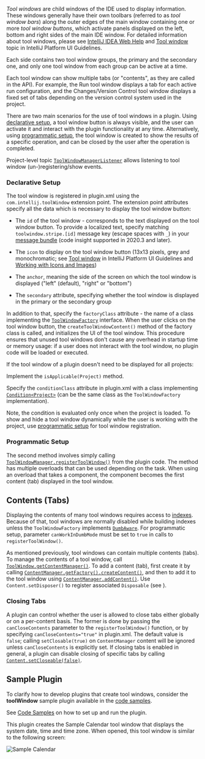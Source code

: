 [//]: # (title: Tool Windows)

<!-- Copyright 2000-2022 JetBrains s.r.o. and other contributors. Use of this source code is governed by the Apache 2.0 license that can be found in the LICENSE file. -->

_Tool windows_ are child windows of the IDE used to display information.
These windows generally have their own toolbars (referred to as _tool window bars_) along the outer edges of the main window containing one or more _tool window buttons_, which activate panels displayed on the left, bottom and right sides of the main IDE window.
For detailed information about tool windows, please see [IntelliJ IDEA Web Help](https://www.jetbrains.com/idea/help/tool-windows.html) and [Tool window](https://jetbrains.design/intellij/components/tool_window/) topic in IntelliJ Platform UI Guidelines.

Each side contains two tool window groups, the primary and the secondary one, and only one tool window from each group can be active at a time.

Each tool window can show multiple tabs (or "contents", as they are called in the API).
For example, the Run tool window displays a tab for each active run configuration, and the Changes/Version Control tool window displays a fixed set of tabs depending on the version control system used in the project.

There are two main scenarios for the use of tool windows in a plugin.
Using [declarative setup](#declarative-setup), a tool window button is always visible, and the user can activate it and interact with the plugin functionality at any time.
Alternatively, using [programmatic setup](#programmatic-setup), the tool window is created to show the results of a specific operation, and can be closed by the user after the operation is completed.

Project-level topic [`ToolWindowManagerListener`](upsource:///platform/platform-impl/src/com/intellij/openapi/wm/ex/ToolWindowManagerListener.java) allows listening to tool window (un-)registering/show events.

### Declarative Setup

The tool window is registered in <path>plugin.xml</path> using the `com.intellij.toolWindow` extension point.
The extension point attributes specify all the data which is necessary to display the tool window button:

*  The `id` of the tool window - corresponds to the text displayed on the tool window button.
To provide a localized text, specify matching `toolwindow.stripe.[id]` message key (escape spaces with `_`) in your [message bundle](localization_guide.md) (code insight supported in 2020.3 and later).

*  The `icon` to display on the tool window button (13x13 pixels, grey and monochromatic; see [Tool window](https://jetbrains.design/intellij/components/tool_window/#07) in IntelliJ Platform UI Guidelines and [Working with Icons and Images](work_with_icons_and_images.md))

*  The `anchor`, meaning the side of the screen on which the tool window is displayed ("left" (default), "right" or "bottom")

*  The `secondary` attribute, specifying whether the tool window is displayed in the primary or the secondary group

In addition to that, specify the `factoryClass` attribute - the name of a class implementing the [`ToolWindowFactory`](upsource:///platform/platform-api/src/com/intellij/openapi/wm/ToolWindowFactory.java) interface.
When the user clicks on the tool window button, the `createToolWindowContent()` method of the factory class is called, and initializes the UI of the tool window.
This procedure ensures that unused tool windows don't cause any overhead in startup time or memory usage: if a user does not interact with the tool window, no plugin code will be loaded or executed.

If the tool window of a plugin doesn't need to be displayed for all projects:

<tabs>

<tab title="2021.1 and later">

Implement the `isApplicable(Project)` method.

</tab>

<tab title="2019.3 and earlier">

Specify the `conditionClass` attribute in <path>plugin.xml</path> with a class implementing [`Condition<Project>`](upsource:///platform/util-rt/src/com/intellij/openapi/util/Condition.java) (can be the same class as the `ToolWindowFactory` implementation).

</tab>

</tabs>

Note, the condition is evaluated only once when the project is loaded.
To show and hide a tool window dynamically while the user is working with the project, use [programmatic setup](#programmatic-setup) for tool window registration.

### Programmatic Setup

The second method involves simply calling [`ToolWindowManager.registerToolWindow()`](upsource:///platform/platform-api/src/com/intellij/openapi/wm/ToolWindowManager.kt) from the plugin code.
The method has multiple overloads that can be used depending on the task.
When using an overload that takes a component, the component becomes the first content (tab) displayed in the tool window.

## Contents (Tabs)

Displaying the contents of many tool windows requires access to [indexes](indexing_and_psi_stubs.md).
Because of that, tool windows are normally disabled while building indexes unless the `ToolWindowFactory` implements [`DumbAware`](upsource:///platform/core-api/src/com/intellij/openapi/project/DumbAware.java).
For programmatic setup, parameter `canWorkInDumbMode` must be set to `true` in calls to `registerToolWindow()`.

As mentioned previously, tool windows can contain multiple contents (tabs).
To manage the contents of a tool window, call [`ToolWindow.getContentManager()`](upsource:///platform/ide-core/src/com/intellij/openapi/wm/ToolWindow.java).
To add a content (tab), first create it by calling [`ContentManager.getFactory().createContent()`](upsource:///platform/ide-core/src/com/intellij/ui/content/ContentManager.java), and then to add it to the tool window using [`ContentManager.addContent()`](upsource:///platform/ide-core/src/com/intellij/ui/content/ContentManager.java).
Use `Content.setDisposer()` to register associated `Disposable` (see [](disposers.md)).

### Closing Tabs

A plugin can control whether the user is allowed to close tabs either globally or on a per-content basis.
The former is done by passing the `canCloseContents` parameter to the `registerToolWindow()` function, or by specifying `canCloseContents="true"` in <path>plugin.xml</path>.
The default value is `false`; calling `setClosable(true)` on `ContentManager` content will be ignored unless `canCloseContents` is explicitly set.
If closing tabs is enabled in general, a plugin can disable closing of specific tabs by calling [`Content.setCloseable(false)`](upsource:///platform/ide-core/src/com/intellij/ui/content/Content.java).

## Sample Plugin

To clarify how to develop plugins that create tool windows, consider the **toolWindow** sample plugin available in the [code samples](https://github.com/JetBrains/intellij-sdk-code-samples/tree/main/tool_window).

See [Code Samples](code_samples.md) on how to set up and run the plugin.

This plugin creates the <control>Sample Calendar</control> tool window that displays the system date, time and time zone.
When opened, this tool window is similar to the following screen:

![Sample Calendar](sample_calendar.png)
